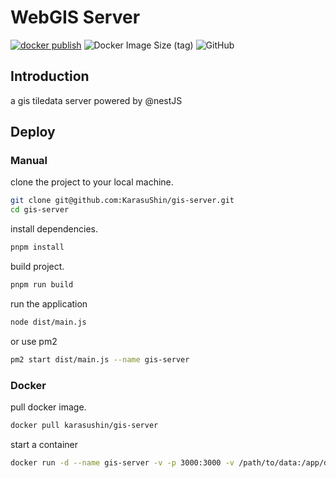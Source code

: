 # WebGIS Server

[![docker publish](https://img.shields.io/docker/pulls/karasushin/webgis-server?branch=master&label=docker%20publish&logo=docker)](https://hub.docker.com/r/karasushin/webgis-server)
![Docker Image Size (tag)](https://img.shields.io/docker/image-size/karasushin/webgis-server/latest?logo=docker)
![GitHub](https://img.shields.io/github/license/karasushin/WebGIS-Server)


## Introduction

a gis tiledata server powered by @nestJS

## Deploy

### Manual

clone the project to your local machine.
```bash
git clone git@github.com:KarasuShin/gis-server.git
cd gis-server
```

install dependencies.
```bash
pnpm install
```

build project.
```bash
pnpm run build
```

run the application
```bash
node dist/main.js
```
or use pm2
```bash
pm2 start dist/main.js --name gis-server
```

### Docker
pull docker image.
```bash
docker pull karasushin/gis-server
```
start a container
```bash
docker run -d --name gis-server -v -p 3000:3000 -v /path/to/data:/app/data karasushin/gis-server
```